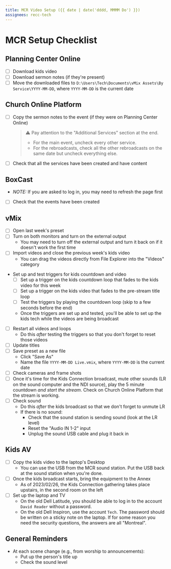 ```yaml
---
title: MCR Video Setup ({{ date | date('dddd, MMMM Do') }})
assignees: recc-tech
---
```


# MCR Setup Checklist

## Planning Center Online
- [ ] Download kids video
- [ ] Download sermon notes (if they're present)
- [ ] Move the downloaded files to `D:\Users\Tech\Documents\vMix Assets\By Service\YYYY-MM-DD`, where `YYYY-MM-DD` is the current date

## Church Online Platform
- [ ] Copy the sermon notes to the event (if they were on Planning Center Online)
    > :warning: Pay attention to the "Additional Services" section at the end.
    > - For the main event, uncheck every other service.
    > - For the rebroadcasts, check all the other rebroadcasts on the same date but uncheck everything else.
- [ ] Check that all the services have been created and have content

## BoxCast
- _NOTE:_ If you are asked to log in, you may need to refresh the page first
- [ ] Check that the events have been created

## vMix
- [ ] Open last week's preset
- [ ] Turn on both monitors and turn on the external output
    - You may need to turn off the external output and turn it back on if it doesn't work the first time
- [ ] Import videos and close the previous week's kids video
    - You can drag the videos directly from File Explorer into the "Videos" category
- Set up and test triggers for kids countdown and video
    - [ ] Set up a trigger on the kids countdown loop that fades to the kids video for this week
    - [ ] Set up a trigger on the kids video that fades to the pre-stream title loop
    - [ ] Test the triggers by playing the countdown loop (skip to a few seconds before the end)
    - Once the triggers are set up and tested, you'll be able to set up the kids tech while the videos are being broadcast
- [ ] Restart all videos and loops
    - Do this _after_ testing the triggers so that you don't forget to reset those videos
- [ ] Update titles
- [ ] Save preset as a new file
    - Click "Save As"
    - Name the file `YYYY-MM-DD Live.vmix`, where `YYYY-MM-DD` is the current date
- [ ] Check cameras and frame shots
- [ ] Once it's time for the Kids Connection broadcast, mute other sounds (LR on the sound computer and the NDI source), play the 5 minute countdown _and start the stream_. Check on Church Online Platform that the stream is working.
- [ ] Check sound
    - Do this _after_ the kids broadcast so that we don't forget to unmute LR
    - If there is no sound:
        - Check that the sound station is sending sound (look at the LR level)
        - Reset the "Audio IN 1-2" input
        - Unplug the sound USB cable and plug it back in

## Kids AV
- [ ] Copy the kids video to the laptop's Desktop
    - You can use the USB from the MCR sound station. Put the USB back at the sound station when you're done.
- [ ] Once the kids broadcast starts, bring the equipment to the Annex
    - As of 2023/02/26, the Kids Connection gathering takes place upstairs, in the second room on the left
- [ ] Set up the laptop and TV
    - On the old Dell Latitude, you should be able to log in to the account `David Reader` without a password.
    - On the old Dell Inspiron, use the account `Tech`. The password should be written on a sticky note on the laptop. If for some reason you need the security questions, the answers are all "Montreal".

## General Reminders
- At each scene change (e.g., from worship to announcements):
    - Put up the person's title up
    - Check the sound level
